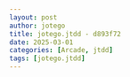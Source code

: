```yaml
---
layout: post
author: jotego
title: jotego.jtdd - d893f72
date: 2025-03-01
categories: [Arcade, jtdd]
tags: [jotego.jtdd]
---
```



